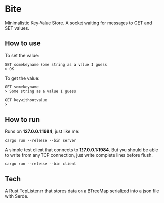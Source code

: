 # Bite

Minimalistic Key-Value Store. A socket waiting for messages to GET and SET
values.

## How to use

To set the value:

    SET somekeyname Some string as a value I guess
    > OK

To get the value:

    GET somekeyname
    > Some string as a value I guess

    GET keywithoutvalue
    >

## How to run

Runs on **127.0.0.1:1984**, just like me:

    cargo run --release --bin server

A simple test client that connects to **127.0.0.1:1984**. But you should be able
to write from any TCP connection, just write complete lines before flush.

    cargo run --release --bin client

## Tech

A Rust TcpListener that stores data on a BTreeMap serialized into a json file
with Serde.
